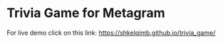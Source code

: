 <h1>Trivia Game for Metagram</h1>

For live demo click on this link: https://shkelqimb.github.io/trivia_game/

